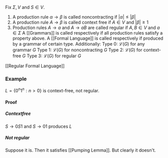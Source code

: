 Fix $\Sigma,V$ and $S\in V$.
1. A production rule $\alpha\to \beta$ is called noncontracting if $\lvert \alpha \rvert\leq \lvert \beta \rvert$
2. A production rule $A\to \beta$ is called context free if $A\in V$ and $\lvert \beta \rvert\geq1$
3. Production rules $A\to a$ and $A\to aB$ are called regular if $A,B\in V$ and $a\in \Sigma$
A [[Grammars]] is called respectively if all production rules satisfy a property above.
A [[Formal Language]] is called respectively if produced by a grammar of certain type.
Additionally:
Type 0: $\mathcal{L}(G)$ for any grammar $G$
Type 1: $\mathcal{L}(G)$ for noncontracting $G$
Type 2: $\mathcal{L}(G)$ for context-free $G$ 
Type 3: $\mathcal{L}(G)$ for regular $G$ 

[[Regular Formal Language]]

### Example
$L=\{ 0^{n}1^{n}:n>0 \}$ is context-free, not regular.
#### Proof
##### Contextfree
$S\to 0S 1$ and $S\to 01$ produces $L$
##### Not regular
Suppose it is. Then it satisfies [[Pumping Lemma]]. 
But clearly it doesn't. 
